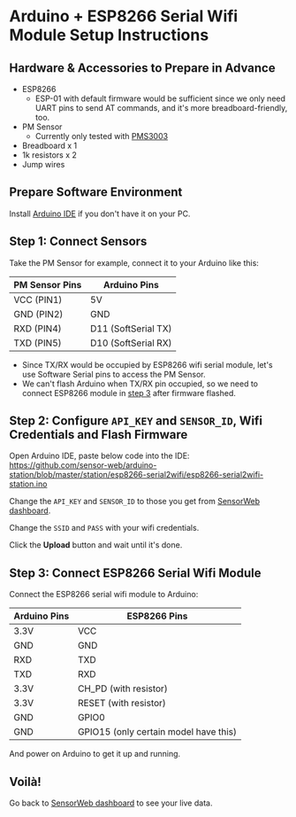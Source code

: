Arduino + ESP8266 Serial Wifi Module Setup Instructions
=======================================================

## Hardware & Accessories to Prepare in Advance

- ESP8266
    + ESP-01 with default firmware would be sufficient since we only need UART pins to send AT commands, and it's more breadboard-friendly, too.
- PM Sensor
    + Currently only tested with [PMS3003][PMS3003]
- Breadboard x 1
- 1k resistors x 2
- Jump wires

## Prepare Software Environment

Install [Arduino IDE][arduino-download] if you don't have it on your PC.

## Step 1: Connect Sensors

Take the PM Sensor for example, connect it to your Arduino like this:

PM Sensor Pins| Arduino Pins
---------- | ----------
VCC (PIN1) | 5V
GND (PIN2) | GND
RXD (PIN4) | D11 (SoftSerial TX)
TXD (PIN5) | D10 (SoftSerial RX)

* Since TX/RX would be occupied by ESP8266 wifi serial module, let's use Software Serial pins to access the PM Sensor.
* We can't flash Arduino when TX/RX pin occupied, so we need to connect ESP8266 module in [step 3][step-3] after firmware flashed.

## Step 2: Configure `API_KEY` and `SENSOR_ID`, Wifi Credentials and Flash Firmware

Open Arduino IDE, paste below code into the IDE:
https://github.com/sensor-web/arduino-station/blob/master/station/esp8266-serial2wifi/esp8266-serial2wifi-station.ino

Change the `API_KEY` and `SENSOR_ID` to those you get from [SensorWeb dashboard][sensorweb-profile].

Change the `SSID` and `PASS` with your wifi credentials.

Click the **Upload** button and wait until it's done.

## Step 3: Connect ESP8266 Serial Wifi Module

Connect the ESP8266 serial wifi module to Arduino:

Arduino Pins| ESP8266 Pins
---- | -----
3.3V | VCC
GND  | GND
RXD  | TXD
TXD  | RXD
3.3V | CH_PD (with resistor)
3.3V | RESET (with resistor)
GND  | GPIO0
GND  | GPIO15 (only certain model have this)

And power on Arduino to get it up and running.

## Voilà!

Go back to [SensorWeb dashboard][sensorweb-profile] to see your live data.

[arduino-download]: https://www.arduino.cc/en/Main/Software
[step-3]: #step-3-connect-esp8266-serial-wifi-module
[PMS3003]: https://goo.gl/CIVGjF
[sensorweb-profile]: http://sensorweb.io/profile
